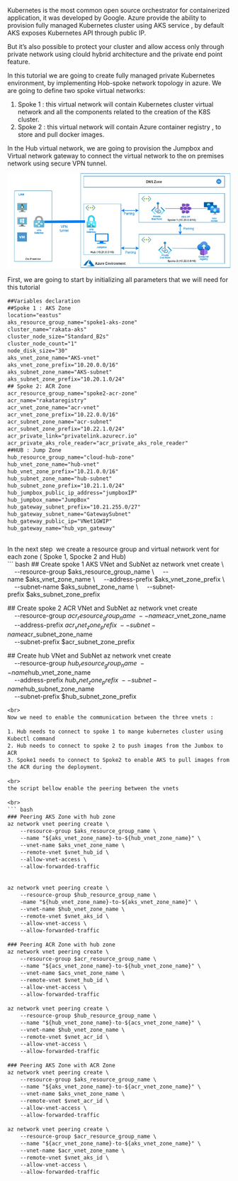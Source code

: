 Kubernetes is the most common open source orchestrator for containerized application, it was developed by Google.
Azure provide the ability to provision fully managed Kubernetes cluster using AKS service , by default AKS exposes Kubernetes API through public IP.

But it’s also possible to protect your cluster and allow access only through private network using clould hybrid architecture and the private end point feature.

In this tutorial we are going to create fully managed private Kubernetes environment, by implementing Hob-spoke network topology in azure.
We are going to define two spoke virtual networks:

1. Spoke 1 : this virtual network will contain Kubernetes cluster virtual network and all the components related to the creation of the K8S cluster.
2. Spoke 2 : this virtual network will contain Azure container registry , to store and pull docker images.

In the Hub virtual network, we are going to provision the Jumpbox and Virtual network gateway to connect the virtual network to the on premises network using secure VPN tunnel.

![image](/AKS_hub_Spoke_Topology.jpg)

First, we are going to start by initializing all parameters that we will need for this tutorial
<br>
```
##Variables declaration
##Spoke 1 : AKS Zone
location="eastus"
aks_resource_group_name="spoke1-aks-zone"
cluster_name="rakata-aks"
cluster_node_size="Standard_B2s"
cluster_node_count="1"
node_disk_size="30"
aks_vnet_zone_name="AKS-vnet"
aks_vnet_zone_prefix="10.20.0.0/16"
aks_subnet_zone_name="AKS-subnet"
aks_subnet_zone_prefix="10.20.1.0/24"
## Spoke 2: ACR Zone
acr_resource_group_name="spoke2-acr-zone"
acr_name="rakataregistry"
acr_vnet_zone_name="acr-vnet"
acr_vnet_zone_prefix="10.22.0.0/16"
acr_subnet_zone_name="acr-subnet"
acr_subnet_zone_prefix="10.22.1.0/24"
acr_private_link="privatelink.azurecr.io"
acr_private_aks_role_reader="acr_private_aks_role_reader"
##HUB : Jump Zone
hub_resource_group_name="cloud-hub-zone"
hub_vnet_zone_name="hub-vnet"
hub_vnet_zone_prefix="10.21.0.0/16"
hub_subnet_zone_name="hub-subnet"
hub_subnet_zone_prefix="10.21.1.0/24"
hub_jumpbox_public_ip_address="jumpboxIP"
hub_jumpbox_name="JumpBox"
hub_gateway_subnet_prefix="10.21.255.0/27"
hub_gateway_subnet_name="GatewaySubnet"
hub_gateway_public_ip="VNet1GWIP"
hub_gateway_name="hub_vpn_gateway"
```
<br>
In the next step  we create a resource group and virtual network vent for each zone ( Spoke 1, Spocke 2 and Hub)

<br>
``` bash
## Create spoke 1 AKS VNet and SubNet
az network vnet create \
    --resource-group $aks_resource_group_name \
    --name $aks_vnet_zone_name \
    --address-prefix $aks_vnet_zone_prefix \
    --subnet-name $aks_subnet_zone_name \
    --subnet-prefix $aks_subnet_zone_prefix

## Create spoke 2 ACR VNet and SubNet
az network vnet create \
    --resource-group $acr_resource_group_name \
    --name $acr_vnet_zone_name \
    --address-prefix $acr_vnet_zone_prefix \
    --subnet-name $acr_subnet_zone_name \
    --subnet-prefix $acr_subnet_zone_prefix

## Create hub VNet and SubNet
az network vnet create \
    --resource-group $hub_resource_group_name \
    --name $hub_vnet_zone_name \
    --address-prefix $hub_vnet_zone_prefix \
    --subnet-name $hub_subnet_zone_name \
    --subnet-prefix $hub_subnet_zone_prefix
```
<br>
Now we need to enable the communication between the three vnets :

1. Hub needs to connect to spoke 1 to mange kubernetes cluster using Kubectl command
2. Hub needs to connect to spoke 2 to push images from the Jumbox to ACR
3. Spoke1 needs to connect to Spoke2 to enable AKS to pull images from the ACR during the deployment.

<br>
the script bellow enable the peering between the vnets

<br>
``` bash
### Peering AKS Zone with hub zone
az network vnet peering create \
    --resource-group $aks_resource_group_name \
    --name "${aks_vnet_zone_name}-to-${hub_vnet_zone_name}" \
    --vnet-name $aks_vnet_zone_name \
    --remote-vnet $vnet_hub_id \
    --allow-vnet-access \
    --allow-forwarded-traffic


az network vnet peering create \
    --resource-group $hub_resource_group_name \
    -name "${hub_vnet_zone_name}-to-${aks_vnet_zone_name}" \
    --vnet-name $hub_vnet_zone_name \
    --remote-vnet $vnet_aks_id \
    --allow-vnet-access \
    --allow-forwarded-traffic

### Peering ACR Zone with hub zone
az network vnet peering create \
    --resource-group $acr_resource_group_name \
    --name "${acs_vnet_zone_name}-to-${hub_vnet_zone_name}" \
    --vnet-name $acs_vnet_zone_name \
    --remote-vnet $vnet_hub_id \
    --allow-vnet-access \
    --allow-forwarded-traffic

az network vnet peering create \
    --resource-group $hub_resource_group_name \
    --name "${hub_vnet_zone_name}-to-${acs_vnet_zone_name}" \
    --vnet-name $hub_vnet_zone_name \
    --remote-vnet $vnet_acr_id \
    --allow-vnet-access \
    --allow-forwarded-traffic

### Peering AKS Zone with ACR Zone
az network vnet peering create \
    --resource-group $aks_resource_group_name \
    --name "${aks_vnet_zone_name}-to-${acr_vnet_zone_name}" \
    --vnet-name $aks_vnet_zone_name \
    --remote-vnet $vnet_acr_id \
    --allow-vnet-access \
    --allow-forwarded-traffic

az network vnet peering create \
    --resource-group $acr_resource_group_name \
    --name "${acr_vnet_zone_name}-to-${aks_vnet_zone_name}" \
    --vnet-name $acr_vnet_zone_name \
    --remote-vnet $vnet_aks_id \
    --allow-vnet-access \
    --allow-forwarded-traffic
```
